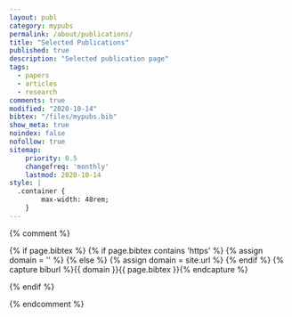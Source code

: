 ```yaml
---
layout: publ
category: mypubs
permalink: /about/publications/
title: "Selected Publications"
published: true
description: "Selected publication page"
tags:
  - papers
  - articles
  - research
comments: true
modified: "2020-10-14"
bibtex: "/files/mypubs.bib"
show_meta: true
noindex: false
nofollow: true
sitemap:
    priority: 0.5
    changefreq: 'monthly'
    lastmod: 2020-10-14
style: |
  .container {
        max-width: 48rem;
    }
---
```


{% comment %}
<!-- bibbase.org should work with following code unless you are hosting domain over https. -->

{% if page.bibtex %}
 {% if page.bibtex contains 'https' %}
  {% assign domain = '' %}
  {% else %}
  {% assign domain = site.url %}
 {% endif %}
 {% capture biburl %}{{ domain }}{{ page.bibtex }}{% endcapture %}
<script src="https://bibbase.org/show?bib={{ biburl | cgi_escape }}&amp;jsonp=1&amp;authorFirst=1"></script>
{% endif %}

{% endcomment %}

